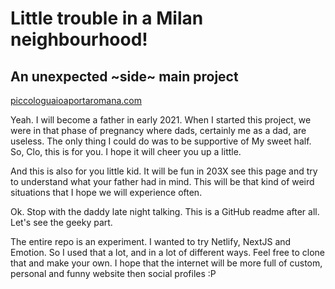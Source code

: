 
# Little trouble in a Milan neighbourhood!
## An unexpected ~side~ main project 
[piccologuaioaportaromana.com](https://piccologuaioaportaromana.com)

Yeah. I will become a father in early 2021.
When I started this project, we were in that phase of pregnancy where dads, certainly me as a dad, are useless. 
The only thing I could do was to be supportive of My sweet half. So, Clo, this is for you. I hope it will cheer you up a little. 

And this is also for you little kid. It will be fun in 203X see this page and try to understand what your father had in mind. This will be that kind of weird situations that I hope we will experience often. 

Ok. Stop with the daddy late night talking. This is a GitHub readme after all. Let's see the geeky part.

The entire repo is an experiment. I wanted to try Netlify, NextJS and Emotion. So I used that a lot, and in a lot of different ways. Feel free to clone that and make your own. I hope that the internet will be more full of custom, personal and funny website then social profiles :P
